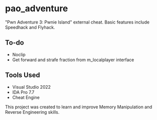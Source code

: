 # pao_adventure

"Pwn Adventure 3: Pwnie Island" external cheat. Basic features include Speedhack and Flyhack.

## To-do

- Noclip
- Get forward and strafe fraction from m_localplayer interface

## Tools Used

- Visual Studio 2022
- IDA Pro 7.7
- Cheat Engine

This project was created to learn and improve Memory Manipulation and Reverse Engineering skills.
